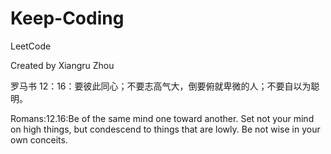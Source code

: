 # Keep-Coding

LeetCode

Created by Xiangru Zhou

罗马书 12：16：要彼此同心；不要志高气大，倒要俯就卑微的人；不要自以为聪明。

Romans:12.16:Be of the same mind one toward another. Set not your mind on high things, but condescend to things that are lowly. Be not wise in your own conceits.
